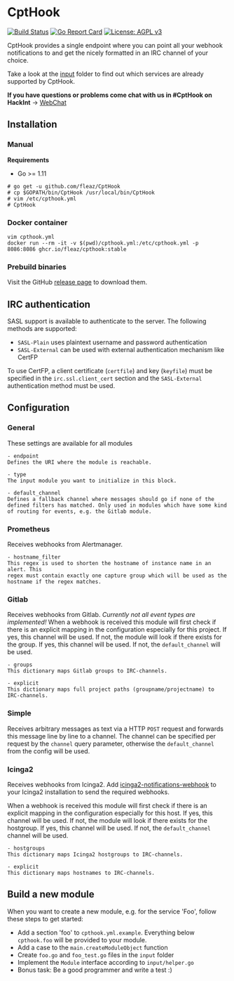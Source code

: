 # CptHook
[![Build Status](https://travis-ci.org/fleaz/CptHook.svg?branch=main)](https://travis-ci.org/fleaz/CptHook)
[![Go Report Card](https://goreportcard.com/badge/github.com/fleaz/CptHook)](https://goreportcard.com/report/github.com/fleaz/CptHook)
[![License: AGPL v3](https://img.shields.io/badge/License-AGPL%20v3-blue.svg)](https://github.com/fleaz/CptHook/blob/main/LICENSE)

CptHook provides a single endpoint where you can point all your webhook notifications to and get the nicely formatted in an IRC channel of your choice.

Take a look at the [input](https://github.com/fleaz/CptHook/tree/main/input) folder to find out which services are
already supported by CptHook.

**If you have questions or problems come chat with us in #CptHook on HackInt** -> [WebChat](https://webirc.hackint.org/#irc://irc.hackint.org/#CptHook)

## Installation


### Manual

**Requirements**
 * Go >= 1.11

```
# go get -u github.com/fleaz/CptHook
# cp $GOPATH/bin/CptHook /usr/local/bin/CptHook
# vim /etc/cpthook.yml
# CptHook
```

### Docker container

```
vim cpthook.yml
docker run --rm -it -v $(pwd)/cpthook.yml:/etc/cpthook.yml -p 8086:8086 ghcr.io/fleaz/cpthook:stable
```

### Prebuild binaries
Visit the GitHub [release page](https://github.com/fleaz/CptHook/releases/latest) to download them.

## IRC authentication
SASL support is available to authenticate to the server.
The following methods are supported:
 - `SASL-Plain` uses plaintext username and password authentication
 - `SASL-External` can be used with external authentication mechanism like CertFP

To use CertFP, a client certificate (`certfile`) and key (`keyfile`) must be specified in the `irc.ssl.client_cert`
section and the `SASL-External` authentication method must be used.


## Configuration

### General

These settings are available for all modules

```
- endpoint
Defines the URI where the module is reachable.

- type
The input module you want to initialize in this block.

- default_channel
Defines a fallback channel where messages should go if none of the defined filters has matched. Only used in modules which have some kind of routing for events, e.g. the Gitlab module.
```

### Prometheus
Receives webhooks from Alertmanager.

```
- hostname_filter
This regex is used to shorten the hostname of instance name in an alert. This
regex must contain exactly one capture group which will be used as the
hostname if the regex matches.
```

### Gitlab
Receives webhooks from Gitlab. *Currently not all event types are implemented!* When a webhook is received this
module will first check if there is an explicit mapping in the configuration especially for this project. If yes,
this channel will be used. If not, the module will look if there exists for the group. If yes, this channel will be
used. If not, the `default_channel` will be used.
```
- groups
This dictionary maps Gitlab groups to IRC-channels.

- explicit
This dictionary maps full project paths (groupname/projectname) to IRC-channels.
```

### Simple
Receives arbitrary messages as text via a HTTP `POST` request and forwards this message line by line to a channel.
The channel can be specified per request by the `channel` query parameter, otherwise the `default_channel` from the config will
be used.

### Icinga2
Receives webhooks from Icinga2. Add [icinga2-notifications-webhook](https://git.s7t.de/ManiacTwister/icinga2-notifications-webhook) to your
Icinga2 installation to send the required webhooks.

When a webhook is received this module will first check if there is an explicit
mapping in the configuration especially for this host. If yes, this channel will be used. If not, the module will
look if there exists for the hostgroup. If yes, this channel will be used. If not, the `default_channel` channel will be used.

```
- hostgroups
This dictionary maps Icinga2 hostgroups to IRC-channels.

- explicit
This dictionary maps hostnames to IRC-channels.
```

## Build a new module
When you want to create a new module, e.g. for the service 'Foo', follow these steps to get started:
  - Add a section 'foo' to `cpthook.yml.example`. Everything below `cpthook.foo` will be provided to your module. 
  - Add a case to the `main.createModuleObject` function
  - Create `foo.go` and `foo_test.go` files in the `input` folder
  - Implement the `Module` interface according to `input/helper.go`
  - Bonus task: Be a good programmer and write a test :)
